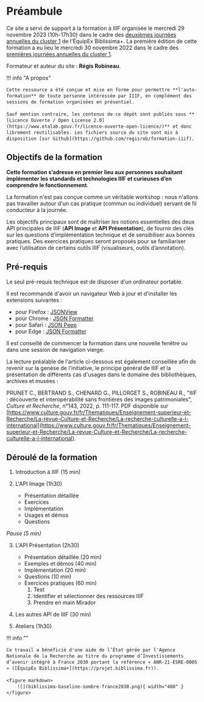 # Préambule

Ce site a servi de support à la formation à IIIF organisée le mercredi 29 novembre 2023 (10h-17h30) dans le cadre des [deuxièmes journées annuelles du cluster 1](https://projet.biblissima.fr/fr/actualites/journees-annuelles-2023-cluster-1-acquisition-corpus-sources-interoperables) de l'ÉquipEx Biblissima+. La première édition de cette formation a eu lieu le mercredi 30 novembre 2022 dans le cadre des [premières journées annuelles du cluster 1](https://projet.biblissima.fr/fr/actualites/journees-annuelles-2022-cluster-1-acquisition-corpus-sources-interoperables).

Formateur et auteur du site : **Régis Robineau**.


!!! info "A propos"

    Cette ressource a été conçue et mise en forme pour permettre **l'auto-formation** de toute personne intéressée par IIIF, en complément des sessions de formation organisées en présentiel. 

    Sauf mention contraire, les contenus de ce dépôt sont publiés sous **[Licence Ouverte / Open License 2.0](https://www.etalab.gouv.fr/licence-ouverte-open-licence/)** et donc librement réutilisables. Les fichiers source du site sont mis à disposition [sur Github](https://github.com/regisrob/formation-iiif).


## Objectifs de la formation

**Cette formation s’adresse en premier lieu aux personnes souhaitant implémenter les standards et technologies IIIF et curieuses d’en comprendre le fonctionnement**.

La formation n'est pas conçue comme un véritable workshop : nous n'allons pas travailler autour d'un cas pratique (commun ou individuel) servant de fil conducteur à la journée.

Les objectifs principaux sont de maîtriser les notions essentielles des deux API principales de IIIF (**API Image** et **API Présentation**), de fournir des clés sur les questions d’implémentation technique et de sensibiliser aux bonnes pratiques. Des exercices pratiques seront proposés pour se familiariser avec l’utilisation de certains outils IIIF (visualiseurs, outils d’annotation).


## Pré-requis

Le seul pré-requis technique est de disposer d'un ordinateur portable.

Il est recommandé d'avoir un navigateur Web à jour et d'installer les extensions suivantes :

- pour Firefox : [JSONView](https://addons.mozilla.org/fr/firefox/addon/jsonview/)
- pour Chrome : [JSON Formatter](https://chrome.google.com/webstore/detail/json-formatter/bcjindcccaagfpapjjmafapmmgkkhgoa)
- pour Safari : [JSON Peep](https://apps.apple.com/us/app/json-peep-for-safari/id1458969831?mt=12)
- pour Edge : [JSON Formatter](https://microsoftedge.microsoft.com/addons/detail/json-formatter-for-edge/njpoigijhgbionbfdbaopheedbpdoddi)

Il est conseillé de commencer la formation dans une nouvelle fenêtre ou dans une session de navigation vierge.

La lecture préalable de l'article ci-dessous est également conseillée afin de revenir sur la genèse de l'initiative, le principe général de IIIF et la présentation de différents cas d'usages dans le domaine des bibliothèques, archives et musées :

PRUNET C., BERTRAND S., CHENARD G., PILLORGET S., ROBINEAU R., "IIIF : découverte et interopérabilité sans frontières des images patrimoniales", _Culture et Recherche_, n°143, 2022, p. 111-117. PDF disponible sur [https://www.culture.gouv.fr/fr/Thematiques/Enseignement-superieur-et-Recherche/La-revue-Culture-et-Recherche/La-recherche-culturelle-a-l-international](https://www.culture.gouv.fr/fr/Thematiques/Enseignement-superieur-et-Recherche/La-revue-Culture-et-Recherche/La-recherche-culturelle-a-l-international).


## Déroulé de la formation

1. Introduction à IIIF (15 min)

2. L'API Image (1h30)

    - Présentation détaillée 
    - Exercices
    - Implémentation
    - Usages et démos
    - Questions

_Pause (5 min)_

3. L'API Présentation (2h30)

    - Présentation détaillée (20 min)
    - Exemples et démos (40 min)
    - Implémentation (20 min)
    - Questions (10 min)
    - Exercices pratiques (60 min)
        1. Test
        2. Identifier et sélectionner des ressources IIIF
        3. Prendre en main Mirador
    
4. Les autres API de IIIF (30 min)

5. Ateliers (1h30)

!!! info ""

    Ce travail a bénéficié d'une aide de l’État gérée par l'Agence Nationale de la Recherche au titre du programme d’Investissements d’avenir intégré à France 2030 portant la référence « ANR-21-ESRE-0005 » ([ÉquipEx Biblissima+](https://projet.biblissima.fr)).

    <figure markdown>
        ![](biblissima-baseline-sombre-france2030.png){ width="400" }
    </figure>
